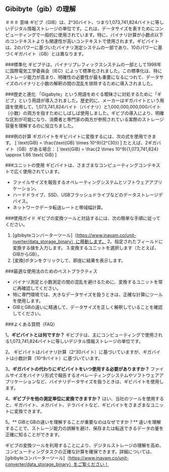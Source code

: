 ## Gibibyte（gib）の理解

＃＃＃ 意味
ギビブ（GIB）は、2^30バイト、つまり1,073,741,824バイトに等しいデジタル情報ストレージの単位です。これは、データサイズを表すためにコンピューティングで一般的に使用されています。特に、バイナリ計算が小数点以下のコンテキストよりも関連性が高いコンテキストで使用されます。ギビバイトは、2のパワーに基づいたバイナリ測定システムの一部であり、10のパワーに基づくギガバイト（GB）とは異なります。

###標準化
ギビブテは、バイナリプレフィックスシステムの一部として1998年に国際電気工学委員会（IEC）によって標準化されました。この標準化は、特にストレージ能力が高まり、明確性の必要性が最も重要になるにつれて、データサイズのバイナリと小数の解釈の間の混乱を排除するために導入されました。

###歴史と進化
「Gigabyte」という用語をめぐる曖昧さに対処するために「ギビブ」という用語が導入されました。歴史的に、メーカーはギガバイトという用語を使用して、1,073,741,824バイト（バイナリ）と1,000,000,000,000バイト（小数）の両方を指すためにしばしば使用しました。ギビブの導入により、明確な区別が可能になり、消費者と専門家の両方が参照されている実際のストレージ容量を理解するのに役立ちました。

###例の計算
ギガバイトをギビバイトに変換するには、次の式を使用できます。
\[ \text{GiB} = \frac{\text{GB} \times 10^9}{2^{30}} \]
たとえば、2ギガバイト（GB）がある場合：
\[ \text{GiB} = \frac{2 \times 10^9}{1,073,741,824} \approx 1.86 \text{ GiB} \]

###ユニットの使用
ギビバイトは、さまざまなコンピューティングコンテキストで広く使用されています。
- ファイルサイズを報告するオペレーティングシステムとソフトウェアアプリケーション。
- ハードドライブ、SSD、USBフラッシュドライブなどのデータストレージデバイス。
- ネットワークデータ転送レートと帯域幅計算。

###使用ガイド
ギビブの変換ツールと対話するには、次の簡単な手順に従ってください。
1. [gibibyteコンバーターツール]（https://www.inayam.co/unit-nverter/data_storage_binary）に移動します。
2。指定されたフィールドに変換する値を入力します。
3.変換するユニットを選択します（たとえば、GIBからGB）。
4. [変換]ボタンをクリックして、即座に結果を表示します。

###最適な使用法のためのベストプラクティス
- バイナリ測定と小数測定の間の混乱を避けるために、変換するユニットを常に再確認してください。
- 特に専門環境では、大きなデータサイズを扱うときは、正確な計算にツールを使用します。
-  GIBとGBの違いに精通して、データサイズを正しく解釈していることを確認してください。

###よくある質問（FAQ）

1。**ギビバイトとは何ですか？**
ギビブテは、主にコンピューティングで使用される1,073,741,824バイトに等しいデジタル情報ストレージの単位です。

2。
ギビバイトはバイナリ計算（2^30バイト）に基づいていますが、ギガバイトは小数計算（10^9バイト）に基づいています。

3。**ギガバイトの代わりにギビバイトをいつ使用する必要がありますか？**
ファイルサイズをバイナリ形式で報告するオペレーティングシステムやソフトウェアアプリケーションなど、バイナリデータサイズを扱うときは、ギビバイトを使用します。

4。**ギビブテを他の測定単位に変換できますか？**
はい、当社のツールを使用すると、ギガバイト、メガバイト、テラバイトなど、ギビバイトをさまざまなユニットに変換できます。

5。** GIBとGBの違いを理解することが重要なのはなぜですか？**
違いを理解することで、ストレージ能力の誤解を避け、保存または転送できるデータの量を正確に知ることができます。

ギビブの変換ツールを利用することにより、デジタルストレージの理解を高め、コンピューティングタスクの正確な計算を確保できます。詳細については、[gibibyteコンバーターツール]（https://www.inayam.co/unit-converter/data_storage_binary）をご覧ください！
